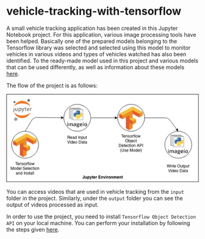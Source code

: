 # vehicle-tracking-with-tensorflow

A small vehicle tracking application has been created in this Jupyter Notebook project. For this application, various 
image processing tools have been helped. Basically one of the prepared models belonging to the Tensorflow library was 
selected and selected using this model to monitor vehicles in various videos and types of vehicles watched has also been 
identified. To the ready-made model used in this project and various models that can be used differently, as well as 
information about these models [here](https://github.com/tensorflow/models/blob/master/research/object_detection/g3doc/detection_model_zoo.md). 

The flow of the project is as follows:


![alt_text](tensorflow-flow.png)

You can access videos that are used in vehicle tracking from the `input` folder in the project. Similarly, under the 
`output` folder you can see the output of videos processed as input. 

In order to use the project, you need to install `Tensorflow Object Detection API` on your local machine. You can 
perform your installation by following the steps given [here](https://tensorflow-object-detection-api-tutorial.readthedocs.io/en/latest/install.html).

